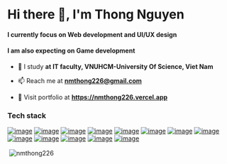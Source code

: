 <h1 align="left">Hi there 👋, I'm Thong Nguyen</h1>
<h4 align="left">I currently focus on Web development and UI/UX design</h4>
<h4 align="left">I am also expecting on Game development</h4>

- 🌱 I study **at IT faculty, VNUHCM-University Of Science, Viet Nam**

- 📫 Reach me at **nmthong226@gmail.com**

- 💎 Visit portfolio at **https://nmthong226.vercel.app**
 
<h3 align="left">Tech stack</h3>
<p align="left">
  
  <a href="https://developer.mozilla.org/en-US/docs/Web/JavaScript" target="_blank" rel="noreferrer">![image](https://img.shields.io/badge/JavaScript-323330?style=for-the-badge&logo=javascript&logoColor=F7DF1E)</a>
    <a href="https://www.typescriptlang.org/docs/" target="_blank" rel="noreferrer">![image](https://img.shields.io/badge/TypeScript-007ACC?style=for-the-badge&logo=typescript&logoColor=white)</a>
    <a href="https://vi.wikipedia.org/wiki/HTML" target="_blank" rel="noreferrer">![image](https://img.shields.io/badge/HTML5-E34F26?style=for-the-badge&logo=html5&logoColor=white)</a>
    <a href="https://css3.com/" target="_blank" rel="noreferrer">![image](https://img.shields.io/badge/CSS3-1572B6?style=for-the-badge&logo=css3&logoColor=white)</a>
    <a href="https://react.dev/" target="_blank" rel="noreferrer">![image](https://img.shields.io/badge/React-20232A?style=for-the-badge&logo=react&logoColor=61DAFB)</a>
    <a href="https://nextjs.org/" target="_blank" rel="noreferrer">![image](https://img.shields.io/badge/next%20js-000000?style=for-the-badge&logo=nextdotjs&logoColor=white)</a>
    <a href="https://getbootstrap.com/" target="_blank" rel="noreferrer">![image](https://img.shields.io/badge/Bootstrap-563D7C?style=for-the-badge&logo=bootstrap&logoColor=white)</a>
    <a href="https://tailwindcss.com/" target="_blank" rel="noreferrer">![image](https://img.shields.io/badge/Tailwind_CSS-38B2AC?style=for-the-badge&logo=tailwind-css&logoColor=white)</a>
    <a href="https://nodejs.org/en" target="_blank" rel="noreferrer">![image](https://img.shields.io/badge/Node%20js-339933?style=for-the-badge&logo=nodedotjs&logoColor=white)</a>
    <a href="https://expressjs.com/" target="_blank" rel="noreferrer">![image](https://img.shields.io/badge/Express%20js-000000?style=for-the-badge&logo=express&logoColor=white)</a>
    <a href="https://nestjs.com/" target="_blank" rel="noreferrer">![image](https://img.shields.io/badge/nestjs-E0234E?style=for-the-badge&logo=nestjs&logoColor=white)</a>
    <a href="https://www.mongodb.com/" target="_blank" rel="noreferrer">![image](https://img.shields.io/badge/MongoDB-4EA94B?style=for-the-badge&logo=mongodb&logoColor=white)</a>
    <a href="https://www.postgresql.org/" target="_blank" rel="noreferrer">![image](https://img.shields.io/badge/PostgreSQL-316192?style=for-the-badge&logo=postgresql&logoColor=white)</a>
  
</p>

<p>&nbsp;<img align="center" src="https://github-readme-stats.vercel.app/api?username=nmthong226&show_icons=true&locale=en" alt="nmthong226" /></p>
